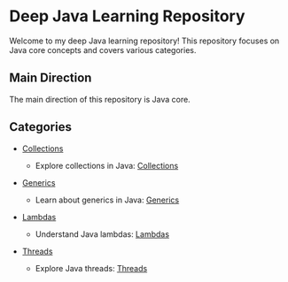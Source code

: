 # Deep Java Learning Repository

Welcome to my deep Java learning repository! This repository focuses on Java core concepts and covers various categories.

## Main Direction
The main direction of this repository is Java core.

## Categories
- [Collections](https://github.com/mazurmaksim/javal/tree/master/src/collectioneasy)
    - Explore collections in Java: [Collections](https://github.com/mazurmaksim/javal/tree/master/src/collectioneasy)

- [Generics](https://github.com/mazurmaksim/javal/tree/master/src/generics)
    - Learn about generics in Java: [Generics](https://github.com/mazurmaksim/javal/tree/master/src/generics)

- [Lambdas](https://github.com/mazurmaksim/javal/tree/master/src/lambda)
    - Understand Java lambdas: [Lambdas](https://github.com/mazurmaksim/javal/tree/master/src/lambda)

- [Threads](https://github.com/mazurmaksim/javal/tree/master/src/threads)
    - Explore Java threads: [Threads](https://github.com/mazurmaksim/javal/tree/master/src/threads)

